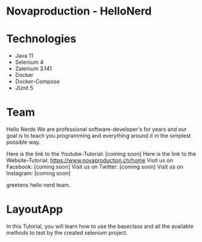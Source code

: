 # Novaproduction - HelloNerd

# Technologies
- Java 11
- Selenium 4
- Zalenium 3.141
- Docker
- Docker-Compose
- JUnit 5

# Team

Hello Nerds
We are professional
software-developer's for years and our goal is to teach you
programming and everything around it in the simplest possible way.

Here is the link to the Youtube-Tutorial: [coming soon]
Here is the link to the Website-Tutorial: https://www.novaproduction.ch/home
Visit us on Facebook: [coming soon]
Visit us on Twitter: [coming soon]
Visit us on Instagram: [coming soon]

greetens
hello nerd team.

# LayoutApp
In this Tutorial, you will learn how to use the baseclass and all the available methods to test by the created selenium project.
